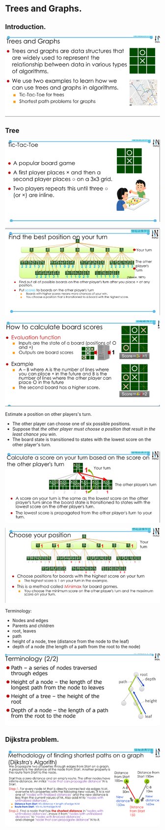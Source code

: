 # Trees and Graphs.  
## Introduction.  

![intro](intro.png)  

## Tree

![tic-tac-toe](tic-tac-toe.png)  

![game](game.png)  

![score](score.png)  

Estimate a position on other players's turn.  
- The other player can choose one of six possible positions.  
- Suppose that *the other player must choose a position that result in the least chance you win*.  
- The board state is transitioned to states with the lowest score on the other player's turn.  

![calculate](calculate.png)  

![minimax](minimax.png)  

Terminology:  
- Nodes and edges  
- Parents and children  
- root, leaves  
- path  
- height of a node, tree  (distance from the node to the leaf)
- depth of a node (the length of a path from the root to the node)  

![term](term.png)  

## Dijkstra problem.  

![dijkstra](dijkstra.png)  

